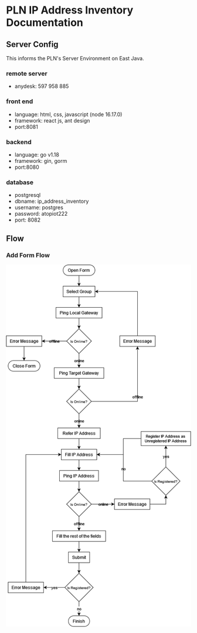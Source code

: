 # PLN IP Address Inventory Documentation

## Server Config

This informs the PLN's Server Environment on East Java.

### remote server

- anydesk: 597 958 885

### front end

- language: html, css, javascript (node 16.17.0)
- framework: react js, ant design
- port:8081

### backend

- language: go v1.18
- framework: gin, gorm
- port:8080

### database

- postgresql
- dbname:   ip_address_inventory
- username: postgres
- password: atopiot222
- port: 8082

## Flow

### Add Form Flow

![Add Form](/images/add-form.png)